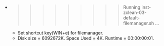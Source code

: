 * >>>>>>>>> Running inst-zclean-03-default-filemanager.sh ...
  * Set shortcut key(WIN+e) for filemanager.
  * Disk size = 6092672K. Space Used = 4K. Runtime = 00:00:00:01.
